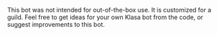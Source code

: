 This bot was not intended for out-of-the-box use. It is customized for a guild. Feel free to get ideas for your own Klasa bot from the code, or suggest improvements to this bot.
